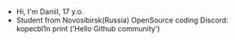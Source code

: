 - Hi, I'm Daniil, 17 y.o.
- Student from Novosibirsk(Russia)
OpenSource coding
Discord: kopecbl1n
print ('Hello Github community')
<!---
KopecBl1n/KopecBl1n is a ✨ special ✨ repository because its `README.md` (this file) appears on your GitHub profile.
You can click the Preview link to take a look at your changes.
--->
